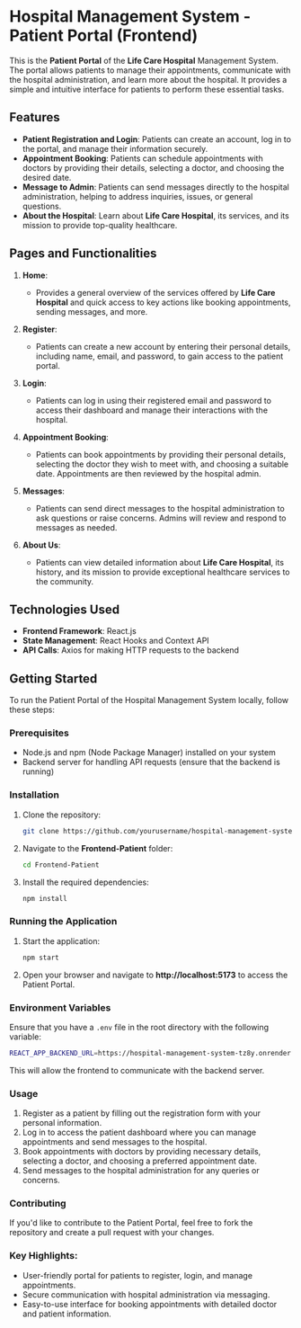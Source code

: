 
# Hospital Management System - Patient Portal (Frontend)

This is the **Patient Portal** of the **Life Care Hospital** Management System. The portal allows patients to manage their appointments, communicate with the hospital administration, and learn more about the hospital. It provides a simple and intuitive interface for patients to perform these essential tasks.

## Features

- **Patient Registration and Login**: Patients can create an account, log in to the portal, and manage their information securely.
- **Appointment Booking**: Patients can schedule appointments with doctors by providing their details, selecting a doctor, and choosing the desired date.
- **Message to Admin**: Patients can send messages directly to the hospital administration, helping to address inquiries, issues, or general questions.
- **About the Hospital**: Learn about **Life Care Hospital**, its services, and its mission to provide top-quality healthcare.

## Pages and Functionalities

1. **Home**:
   - Provides a general overview of the services offered by **Life Care Hospital** and quick access to key actions like booking appointments, sending messages, and more.

2. **Register**:
   - Patients can create a new account by entering their personal details, including name, email, and password, to gain access to the patient portal.

3. **Login**:
   - Patients can log in using their registered email and password to access their dashboard and manage their interactions with the hospital.

4. **Appointment Booking**:
   - Patients can book appointments by providing their personal details, selecting the doctor they wish to meet with, and choosing a suitable date. Appointments are then reviewed by the hospital admin.

5. **Messages**:
   - Patients can send direct messages to the hospital administration to ask questions or raise concerns. Admins will review and respond to messages as needed.

6. **About Us**:
   - Patients can view detailed information about **Life Care Hospital**, its history, and its mission to provide exceptional healthcare services to the community.

## Technologies Used

- **Frontend Framework**: React.js
- **State Management**: React Hooks and Context API
- **API Calls**: Axios for making HTTP requests to the backend

## Getting Started

To run the Patient Portal of the Hospital Management System locally, follow these steps:

### Prerequisites

- Node.js and npm (Node Package Manager) installed on your system
- Backend server for handling API requests (ensure that the backend is running)

### Installation

1. Clone the repository:

   ```bash
   git clone https://github.com/yourusername/hospital-management-system-patient.git
   ```

2. Navigate to the **Frontend-Patient** folder:

   ```bash
   cd Frontend-Patient
   ```

3. Install the required dependencies:

   ```bash
   npm install
   ```

### Running the Application

1. Start the application:

   ```bash
   npm start
   ```

2. Open your browser and navigate to **http://localhost:5173** to access the Patient Portal.

### Environment Variables

Ensure that you have a `.env` file in the root directory with the following variable:

```bash
REACT_APP_BACKEND_URL=https://hospital-management-system-tz8y.onrender.com
```

This will allow the frontend to communicate with the backend server.

### Usage

1. Register as a patient by filling out the registration form with your personal information.
2. Log in to access the patient dashboard where you can manage appointments and send messages to the hospital.
3. Book appointments with doctors by providing necessary details, selecting a doctor, and choosing a preferred appointment date.
4. Send messages to the hospital administration for any queries or concerns.

### Contributing

If you'd like to contribute to the Patient Portal, feel free to fork the repository and create a pull request with your changes.

### Key Highlights:

- User-friendly portal for patients to register, login, and manage appointments.
- Secure communication with hospital administration via messaging.
- Easy-to-use interface for booking appointments with detailed doctor and patient information.



